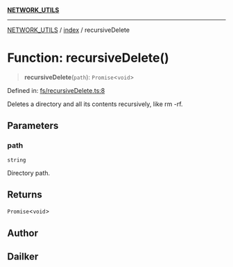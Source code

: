 [**NETWORK_UTILS**](../../README.md)

***

[NETWORK_UTILS](../../README.md) / [index](../README.md) / recursiveDelete

# Function: recursiveDelete()

> **recursiveDelete**(`path`): `Promise`\<`void`\>

Defined in: [fs/recursiveDelete.ts:8](https://github.com/dailker/everyutil/blob/26e2bb73429918cf0d08899e9efd90b82a42c92e/src/fs/recursiveDelete.ts#L8)

Deletes a directory and all its contents recursively, like rm -rf.

## Parameters

### path

`string`

Directory path.

## Returns

`Promise`\<`void`\>

## Author

## Dailker
